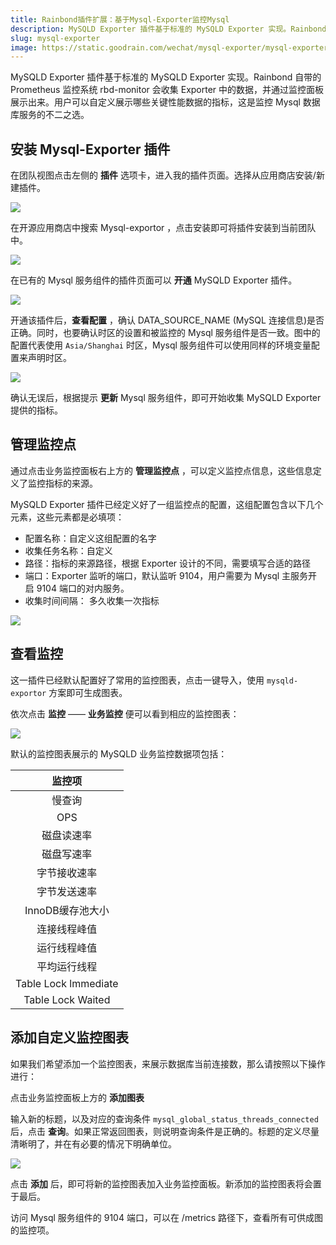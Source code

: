 ```yaml
---
title: Rainbond插件扩展：基于Mysql-Exporter监控Mysql
description: MySQLD Exporter 插件基于标准的 MySQLD Exporter 实现。Rainbond 自带的 Prometheus 监控系统 rbd-monitor 会收集 Exporter 中的数据，并通过监控面板展示出来
slug: mysql-exporter
image: https://static.goodrain.com/wechat/mysql-exporter/mysql-exporter.png
---
```


MySQLD Exporter 插件基于标准的 MySQLD Exporter 实现。Rainbond 自带的 Prometheus 监控系统 rbd-monitor 会收集 Exporter 中的数据，并通过监控面板展示出来。用户可以自定义展示哪些关键性能数据的指标，这是监控 Mysql 数据库服务的不二之选。

## 安装 Mysql-Exporter 插件

在团队视图点击左侧的 **插件** 选项卡，进入我的插件页面。选择从应用商店安装/新建插件。

![](https://static.goodrain.com/docs/5.3/component-op/custom-monitor/MySQLDExportor-2.png)

在开源应用商店中搜索 Mysql-exportor ，点击安装即可将插件安装到当前团队中。

![](https://static.goodrain.com/docs/5.3/component-op/custom-monitor/MySQLDExportor-3.png)

在已有的 Mysql 服务组件的插件页面可以 **开通** MySQLD Exporter 插件。

![](https://static.goodrain.com/docs/5.3/component-op/custom-monitor/custom-monitor-1.png)

开通该插件后，**查看配置** ，确认 DATA_SOURCE_NAME (MySQL 连接信息)是否正确。同时，也要确认时区的设置和被监控的 Mysql 服务组件是否一致。图中的配置代表使用 `Asia/Shanghai` 时区，Mysql 服务组件可以使用同样的环境变量配置来声明时区。

![](https://static.goodrain.com/docs/5.3/component-op/custom-monitor/MySQLDExportor-1.png)

确认无误后，根据提示 **更新** Mysql 服务组件，即可开始收集 MySQLD Exporter 提供的指标。

## 管理监控点

通过点击业务监控面板右上方的 **管理监控点** ，可以定义监控点信息，这些信息定义了监控指标的来源。

MySQLD Exporter 插件已经定义好了一组监控点的配置，这组配置包含以下几个元素，这些元素都是必填项：

- 配置名称：自定义这组配置的名字
- 收集任务名称：自定义
- 路径：指标的来源路径，根据 Exporter 设计的不同，需要填写合适的路径
- 端口：Exporter 监听的端口，默认监听 9104，用户需要为 Mysql 主服务开启 9104 端口的对内服务。
- 收集时间间隔： 多久收集一次指标

![](https://static.goodrain.com/docs/5.3/component-op/custom-monitor/MySQLDExportor-4.png)

## 查看监控

这一插件已经默认配置好了常用的监控图表，点击一键导入，使用 `mysqld-exportor` 方案即可生成图表。

依次点击 **监控** —— **业务监控** 便可以看到相应的监控图表：

![](https://static.goodrain.com/docs/5.3/component-op/custom-monitor/custom-monitor-3.png)

默认的监控图表展示的 MySQLD 业务监控数据项包括：

|          监控项         |
| :------------------: |
|          慢查询         |
|          OPS         |
|         磁盘读速率        |
|         磁盘写速率        |
|        字节接收速率        |
|        字节发送速率        |
|      InnoDB缓存池大小     |
|        连接线程峰值        |
|        运行线程峰值        |
|        平均运行线程        |
| Table Lock lmmediate |
|   Table Lock Waited  |

## 添加自定义监控图表

如果我们希望添加一个监控图表，来展示数据库当前连接数，那么请按照以下操作进行：

点击业务监控面板上方的 **添加图表**

输入新的标题，以及对应的查询条件 `mysql_global_status_threads_connected` 后，点击 **查询**。如果正常返回图表，则说明查询条件是正确的。标题的定义尽量清晰明了，并在有必要的情况下明确单位。

![](https://static.goodrain.com/docs/5.3/component-op/custom-monitor/custom-monitor-4.png)

点击 **添加** 后，即可将新的监控图表加入业务监控面板。新添加的监控图表将会置于最后。

访问 Mysql 服务组件的 9104 端口，可以在 /metrics 路径下，查看所有可供成图的监控项。
